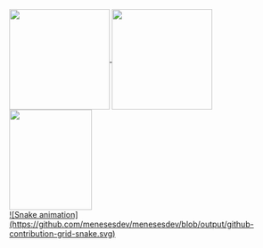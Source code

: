 <div>
  <a href="https://github.com/menesesdev">
  <img height="180em"   align="center" src="https://github-readme-stats.vercel.app/api?username=menesesdev&show_icons=true&theme=react&include_all_commits=true&count_private=true"/>
  <img height="180em"  align="center" src="https://github-readme-stats.vercel.app/api/top-langs/?username=menesesdev&layout=compact&langs_count=7&theme=react" />

  <img align="center" width="148" height="180" src="https://media1.tenor.com/images/68e8337fb4eb7e40645d832c64762a8b/tenor.gif?itemid=19443613">
</div>
  
 <div>
  ![Snake animation](https://github.com/menesesdev/menesesdev/blob/output/github-contribution-grid-snake.svg)
 </div>
